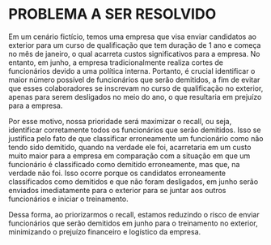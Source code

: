 # PROBLEMA A SER RESOLVIDO

Em um cenário fictício, temos uma empresa que visa enviar candidatos ao exterior para um curso de qualificação que tem duração de 1 ano e começa no mês de janeiro, o qual acarreta custos significativos para a empresa. No entanto, em junho, a empresa tradicionalmente realiza cortes de funcionários devido a uma política interna. Portanto, é crucial identificar o maior número possível de funcionários que serão demitidos, a fim de evitar que esses colaboradores se inscrevam no curso de qualificação no exterior, apenas para serem desligados no meio do ano, o que resultaria em prejuízo para a empresa.

Por esse motivo, nossa prioridade será maximizar o recall, ou seja, identificar corretamente todos os funcionários que serão demitidos. Isso se justifica pelo fato de que classificar erroneamente um funcionário como não tendo sido demitido, quando na verdade ele foi, acarretaria em um custo muito maior para a empresa em comparação com a situação em que um funcionário é classificado como demitido erroneamente, mas que, na verdade não foi. Isso ocorre porque os candidatos erroneamente classificados como demitidos e que não foram desligados, em junho serão enviados imediatamente para o exterior para se juntar aos outros funcionários e iniciar o treinamento.

Dessa forma, ao priorizarmos o recall, estamos reduzindo o risco de enviar funcionários que serão demitidos em junho para o treinamento no exterior, minimizando o prejuízo financeiro e logístico da empresa.
